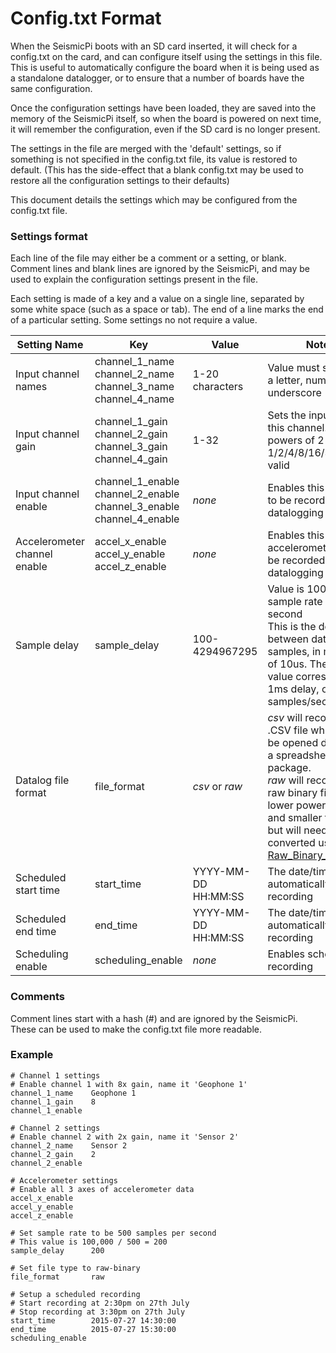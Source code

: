 # Config.txt Format

When the SeismicPi boots with an SD card inserted, it will check for a config.txt on the card, and can configure itself using the settings in this file. This is useful to automatically configure the board when it is being used as a standalone datalogger, or to ensure that a number of boards have the same configuration.

Once the configuration settings have been loaded, they are saved into the memory of the SeismicPi itself, so when the board is powered on next time, it will remember the configuration, even if the SD card is no longer present.

The settings in the file are merged with the 'default' settings, so if something is not specified in the config.txt file, its value is restored to default. (This has the side-effect that a blank config.txt may be used to restore all the configuration settings to their defaults)

This document details the settings which may be configured from the config.txt file.

### Settings format
Each line of the file may either be a comment or a setting, or blank. Comment lines and blank lines are ignored by the SeismicPi, and may be used to explain the configuration settings present in the file.

Each setting is made of a key and a value on a single line, separated by some white space (such as a space or tab). The end of a line marks the end of a particular setting. Some settings no not require a value.

Setting Name | Key | Value | Notes
-------------|-----|-------|------
Input channel names|channel_1_name<br>channel_2_name<br>channel_3_name<br>channel_4_name|1-20 characters|Value must start with a letter, number or underscore
Input channel gain|channel_1_gain<br>channel_2_gain<br>channel_3_gain<br>channel_4_gain|1-32|Sets the input gain on this channel.<br>powers of 2 only, so 1/2/4/8/16/32 are valid
Input channel enable|channel_1_enable<br>channel_2_enable<br>channel_3_enable<br>channel_4_enable|*none*|Enables this channel to be recorded when datalogging
Accelerometer channel enable|accel_x_enable<br>accel_y_enable<br>accel_z_enable|*none*|Enables this accelerometer axis to be recorded when datalogging
Sample delay|sample_delay|100-4294967295|Value is 100,000 / sample rate per second<br>This is the delay between datalog samples, in multiples of 10us. The smallest value corresponds to 1ms delay, or 1000 samples/second
Datalog file format|file_format|*csv* or *raw*|*csv* will record to a .CSV file which can be opened directly in a spreadsheet package.<br>*raw* will record to a raw binary file for lower power usage and smaller file size, but will need to be converted using the [Raw_Binary_Converter](https://github.com/SeismicPi/SeismicPi/tree/master/Firmware/Raw_Binary_Converter)
Scheduled start time|start_time|YYYY-MM-DD HH:MM:SS|The date/time to automatically start recording
Scheduled end time|end_time|YYYY-MM-DD HH:MM:SS|The date/time to automaticallt stop recording
Scheduling enable|scheduling_enable|*none*|Enables scheduled recording

### Comments
Comment lines start with a hash (#) and are ignored by the SeismicPi. These can be used to make the config.txt file more readable.

### Example

```raw
# Channel 1 settings
# Enable channel 1 with 8x gain, name it 'Geophone 1'
channel_1_name    Geophone 1
channel_1_gain    8
channel_1_enable

# Channel 2 settings
# Enable channel 2 with 2x gain, name it 'Sensor 2'
channel_2_name    Sensor 2
channel_2_gain    2
channel_2_enable

# Accelerometer settings
# Enable all 3 axes of accelerometer data
accel_x_enable
accel_y_enable
accel_z_enable

# Set sample rate to be 500 samples per second
# This value is 100,000 / 500 = 200
sample_delay      200

# Set file type to raw-binary
file_format       raw

# Setup a scheduled recording
# Start recording at 2:30pm on 27th July
# Stop recording at 3:30pm on 27th July
start_time        2015-07-27 14:30:00
end_time          2015-07-27 15:30:00
scheduling_enable
```